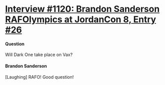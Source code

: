 # [Interview #1120: Brandon Sanderson RAFOlympics at JordanCon 8, Entry #26](https://www.theoryland.com/intvmain.php?i=1120#26)

#### Question

Will Dark One take place on Vax?

#### Brandon Sanderson

[Laughing] RAFO! Good question!

